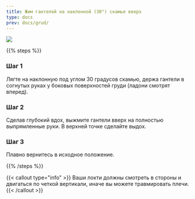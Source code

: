 ```yaml
---
title: Жим гантелей на наклонной (30°) скамье вверх
type: docs
prev: docs/grud/
---
```

![](https://github.com/user-attachments/assets/5c258553-8a50-4771-bd17-56231768d4d3)


{{% steps %}}

### Шаг 1
Лягте на наклонную под углом 30 градусов скамью, держа гантели в согнутых руках у боковых поверхностей груди (ладони смотрят вперед).

### Шаг 2
Сделав глубокий вдох, выжмите гантели вверх на полностью выпрямленные руки. В верхней точке сделайте выдох.

### Шаг 3
Плавно вернитесь в исходное положение.

{{% /steps %}}

{{< callout type="info" >}}
Ваши локти должны смотреть в стороны и двигаться по четкой вертикали, иначе вы можете травмировать плечи.
{{< /callout >}}
